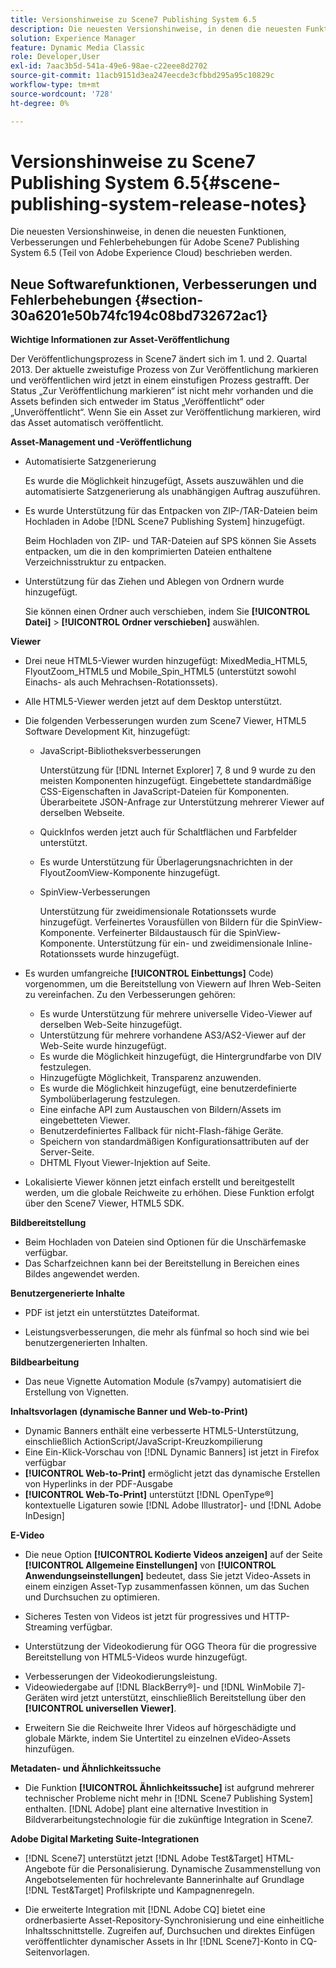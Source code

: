 ```yaml
---
title: Versionshinweise zu Scene7 Publishing System 6.5
description: Die neuesten Versionshinweise, in denen die neuesten Funktionen, Verbesserungen und Fehlerbehebungen für Adobe Scene7 Publishing System 6.5 beschrieben werden, das Teil der Adobe Experience Manager-Lösung in Adobe Experience Cloud ist.
solution: Experience Manager
feature: Dynamic Media Classic
role: Developer,User
exl-id: 7aac3b5d-541a-49e6-98ae-c22eee8d2702
source-git-commit: 11acb9151d3ea247eecde3cfbbd295a95c10829c
workflow-type: tm+mt
source-wordcount: '728'
ht-degree: 0%

---
```


# Versionshinweise zu Scene7 Publishing System 6.5{#scene-publishing-system-release-notes}

Die neuesten Versionshinweise, in denen die neuesten Funktionen, Verbesserungen und Fehlerbehebungen für Adobe Scene7 Publishing System 6.5 (Teil von Adobe Experience Cloud) beschrieben werden.

## Neue Softwarefunktionen, Verbesserungen und Fehlerbehebungen {#section-30a6201e50b74fc194c08bd732672ac1}

**Wichtige Informationen zur Asset-Veröffentlichung**

Der Veröffentlichungsprozess in Scene7 ändert sich im 1. und 2. Quartal 2013. Der aktuelle zweistufige Prozess von Zur Veröffentlichung markieren und veröffentlichen wird jetzt in einem einstufigen Prozess gestrafft. Der Status „Zur Veröffentlichung markieren“ ist nicht mehr vorhanden und die Assets befinden sich entweder im Status „Veröffentlicht“ oder „Unveröffentlicht“. Wenn Sie ein Asset zur Veröffentlichung markieren, wird das Asset automatisch veröffentlicht.

**Asset-Management und -Veröffentlichung**

* Automatisierte Satzgenerierung

  Es wurde die Möglichkeit hinzugefügt, Assets auszuwählen und die automatisierte Satzgenerierung als unabhängigen Auftrag auszuführen.
* Es wurde Unterstützung für das Entpacken von ZIP-/TAR-Dateien beim Hochladen in Adobe [!DNL Scene7 Publishing System] hinzugefügt.

  Beim Hochladen von ZIP- und TAR-Dateien auf SPS können Sie Assets entpacken, um die in den komprimierten Dateien enthaltene Verzeichnisstruktur zu entpacken.

* Unterstützung für das Ziehen und Ablegen von Ordnern wurde hinzugefügt.

  Sie können einen Ordner auch verschieben, indem Sie **[!UICONTROL Datei]** > **[!UICONTROL Ordner verschieben]** auswählen.

**Viewer**

* Drei neue HTML5-Viewer wurden hinzugefügt: MixedMedia_HTML5, FlyoutZoom_HTML5 und Mobile_Spin_HTML5 (unterstützt sowohl Einachs- als auch Mehrachsen-Rotationssets).
<!-- 
  [More information](http://help.adobe.com/en_US/scene7/using/WS6E593DEA-7D81-4cd6-84B0-85E8BB274176.html#WS1c46793299cf21d77e926d1613177f0a020-8000.html).  -->
* Alle HTML5-Viewer werden jetzt auf dem Desktop unterstützt.

<!--   [More information](http://help.adobe.com/en_US/scene7/using/WS6E593DEA-7D81-4cd6-84B0-85E8BB274176.html#WS1c46793299cf21d77e926d1613177f0a020-8000.html). -->
* Die folgenden Verbesserungen wurden zum Scene7 Viewer, HTML5 Software Development Kit, hinzugefügt:

   * JavaScript-Bibliotheksverbesserungen

     Unterstützung für [!DNL Internet Explorer] 7, 8 und 9 wurde zu den meisten Komponenten hinzugefügt. Eingebettete standardmäßige CSS-Eigenschaften in JavaScript-Dateien für Komponenten. Überarbeitete JSON-Anfrage zur Unterstützung mehrerer Viewer auf derselben Webseite.

   * QuickInfos werden jetzt auch für Schaltflächen und Farbfelder unterstützt.
   * Es wurde Unterstützung für Überlagerungsnachrichten in der FlyoutZoomView-Komponente hinzugefügt.
   * SpinView-Verbesserungen

     Unterstützung für zweidimensionale Rotationssets wurde hinzugefügt. Verfeinertes Vorausfüllen von Bildern für die SpinView-Komponente. Verfeinerter Bildaustausch für die SpinView-Komponente. Unterstützung für ein- und zweidimensionale Inline-Rotationssets wurde hinzugefügt.

* Es wurden umfangreiche **[!UICONTROL Einbettungs]** Code) vorgenommen, um die Bereitstellung von Viewern auf Ihren Web-Seiten zu vereinfachen. Zu den Verbesserungen gehören:

   * Es wurde Unterstützung für mehrere universelle Video-Viewer auf derselben Web-Seite hinzugefügt.
   * Unterstützung für mehrere vorhandene AS3/AS2-Viewer auf der Web-Seite wurde hinzugefügt.
   * Es wurde die Möglichkeit hinzugefügt, die Hintergrundfarbe von DIV festzulegen.
   * Hinzugefügte Möglichkeit, Transparenz anzuwenden.
   * Es wurde die Möglichkeit hinzugefügt, eine benutzerdefinierte Symbolüberlagerung festzulegen.
   * Eine einfache API zum Austauschen von Bildern/Assets im eingebetteten Viewer.
   * Benutzerdefiniertes Fallback für nicht-Flash-fähige Geräte.
   * Speichern von standardmäßigen Konfigurationsattributen auf der Server-Seite.
   * DHTML Flyout Viewer-Injektion auf Seite.

* Lokalisierte Viewer können jetzt einfach erstellt und bereitgestellt werden, um die globale Reichweite zu erhöhen. Diese Funktion erfolgt über den Scene7 Viewer, HTML5 SDK.

**Bildbereitstellung**

* Beim Hochladen von Dateien sind Optionen für die Unschärfemaske verfügbar.
* Das Scharfzeichnen kann bei der Bereitstellung in Bereichen eines Bildes angewendet werden.

**Benutzergenerierte Inhalte**

* PDF ist jetzt ein unterstütztes Dateiformat.

<!--   [More information](http://help.adobe.com/en_US/scene7/using/WSe8b0455615e2dc47-2df907a712f31201b35-8000.html).  -->
* Leistungsverbesserungen, die mehr als fünfmal so hoch sind wie bei benutzergenerierten Inhalten.

**Bildbearbeitung**

* Das neue Vignette Automation Module (s7vampy) automatisiert die Erstellung von Vignetten.

**Inhaltsvorlagen (dynamische Banner und Web-to-Print)**

* Dynamic Banners enthält eine verbesserte HTML5-Unterstützung, einschließlich ActionScript/JavaScript-Kreuzkompilierung
* Eine Ein-Klick-Vorschau von [!DNL Dynamic Banners] ist jetzt in Firefox verfügbar
* **[!UICONTROL Web-to-Print]** ermöglicht jetzt das dynamische Erstellen von Hyperlinks in der PDF-Ausgabe
* **[!UICONTROL Web-To-Print]** unterstützt [!DNL OpenType®] kontextuelle Ligaturen sowie [!DNL Adobe Illustrator]- und [!DNL Adobe InDesign]

**E-Video**

* Die neue Option **[!UICONTROL Kodierte Videos anzeigen]** auf der Seite **[!UICONTROL Allgemeine Einstellungen]** von **[!UICONTROL Anwendungseinstellungen]** bedeutet, dass Sie jetzt Video-Assets in einem einzigen Asset-Typ zusammenfassen können, um das Suchen und Durchsuchen zu optimieren.

<!--   [More information](http://help.adobe.com/en_US/scene7/using/WSCCBA9D3A-06A3-4f29-AF6B-36CBB2A655F1.html).  -->

* Sicheres Testen von Videos ist jetzt für progressives und HTTP-Streaming verfügbar.

<!--   [More information](http://help.adobe.com/en_US/scene7/using/WSd968ca97bf01df72-5efde3a123268dd80f5-8000.html). -->
* Unterstützung der Videokodierung für OGG Theora für die progressive Bereitstellung von HTML5-Videos wurde hinzugefügt.

<!--   [More information](http://help.adobe.com/en_US/scene7/using/WSE86ACF2B-BD50-4c48-A1D7-9CD4405B62D0.html#WS1c46793299cf21d7-39fae9c1131ba8968f7-7fff.html). -->
* Verbesserungen der Videokodierungsleistung.
* Videowiedergabe auf [!DNL BlackBerry®]- und [!DNL WinMobile 7]-Geräten wird jetzt unterstützt, einschließlich Bereitstellung über den **[!UICONTROL universellen Viewer]**.

<!--   [More information](http://help.adobe.com/en_US/scene7/using/WS6E593DEA-7D81-4cd6-84B0-85E8BB274176.html#WS1c46793299cf21d77e926d1613177f0a020-8000.html) or the [eVideo chapter](http://help.adobe.com/en_US/scene7/using/WS53492AE1-6029-45d8-BF80-F4B5CF33EB08.html). -->

* Erweitern Sie die Reichweite Ihrer Videos auf hörgeschädigte und globale Märkte, indem Sie Untertitel zu einzelnen eVideo-Assets hinzufügen.

<!--   See [More information](http://help.adobe.com/en_US/scene7/using/WS98ca2e6790647c06-6f6f53e137b959f094-8000.html). -->

**Metadaten- und Ähnlichkeitssuche**

* Die Funktion **[!UICONTROL Ähnlichkeitssuche]** ist aufgrund mehrerer technischer Probleme nicht mehr in [!DNL Scene7 Publishing System] enthalten. [!DNL Adobe] plant eine alternative Investition in Bildverarbeitungstechnologie für die zukünftige Integration in Scene7.

**Adobe Digital Marketing Suite-Integrationen**

* [!DNL Scene7] unterstützt jetzt [!DNL Adobe Test&Target] HTML-Angebote für die Personalisierung. Dynamische Zusammenstellung von Angebotselementen für hochrelevante Bannerinhalte auf Grundlage [!DNL Test&Target] Profilskripte und Kampagnenregeln.

* Die erweiterte Integration mit [!DNL Adobe CQ] bietet eine ordnerbasierte Asset-Repository-Synchronisierung und eine einheitliche Inhaltsschnittstelle. Zugreifen auf, Durchsuchen und direktes Einfügen veröffentlichter dynamischer Assets in Ihr [!DNL Scene7]-Konto in CQ-Seitenvorlagen.

